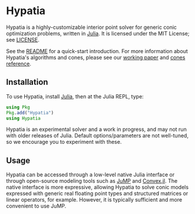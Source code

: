 # Hypatia

Hypatia is a highly-customizable interior point solver for generic conic optimization problems, written in [Julia](https://julialang.org/).
It is licensed under the MIT License; see [LICENSE](https://github.com/chriscoey/Hypatia.jl/blob/master/LICENSE.md).

See the [README](https://github.com/chriscoey/Hypatia.jl/blob/master/README.md) for a quick-start introduction.
For more information about Hypatia's algorithms and cones, please see our [working paper](https://arxiv.org/abs/2005.01136) and [cones reference](https://github.com/chriscoey/Hypatia.jl/wiki/files/coneref.pdf).

## Installation

To use Hypatia, install [Julia](https://julialang.org/downloads/), then at the Julia REPL, type:

```julia
using Pkg
Pkg.add("Hypatia")
using Hypatia
```

Hypatia is an experimental solver and a work in progress, and may not run with older releases of Julia.
Default options/parameters are not well-tuned, so we encourage you to experiment with these.

## Usage

Hypatia can be accessed through a low-level native Julia interface or through open-source modeling tools such as [JuMP](https://github.com/jump-dev/JuMP.jl) and [Convex.jl](https://github.com/jump-dev/Convex.jl).
The native interface is more expressive, allowing Hypatia to solve conic models expressed with generic real floating point types and structured matrices or linear operators, for example.
However, it is typically sufficient and more convenient to use JuMP.
